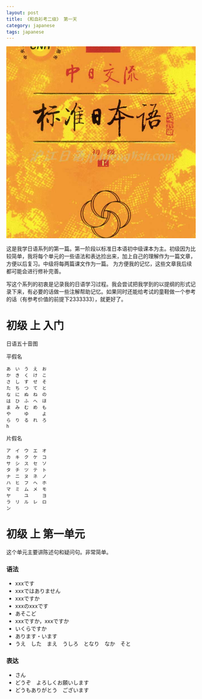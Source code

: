 ```yaml
---
layout: post
title: 《和血衫考二级》 第一天
category: japanese
tags: japanese
---
```


![](/assets/img/japanese.jpg)

这是我学日语系列的第一篇。第一阶段以标准日本语初中级课本为主。初级因为比较简单，我将每个单元的一些语法和表达捡出来，加上自己的理解作为一篇文章，方便以后复习。中级将每两篇课文作为一篇。
为方便我的记忆，这些文章我后续都可能会进行修补完善。

写这个系列的初衷是记录我的日语学习过程。我会尝试把我学到的以提纲的形式记录下来，有必要的话做一些注解帮助记忆。如果同时还能给考试的童鞋做一个参考的话（有参考价值的前提下2333333），就更好了。

# 初级 上 入门

日语五十音图

平假名

    あ　い　う　え　お
    か　き　く　け　こ
    さ　し　す　せ　そ
    た　ち　つ　て　と
    な　に　ぬ　ね　の
    は　ひ　ふ　へ　ほ
    ま　み　む　め　も
    や　　　ゆ　　　よ
    ら　り　る　れ　ろ
    h
    
片假名
    
    ア　イ　ウ　エ　オ
    カ　キ　ク　ケ　コ
    サ　シ　ス　セ　ソ
    タ　チ　ツ　テ　ト
    ナ　ニ　ヌ　ネ　ノ
    ハ　ヒ　フ　ヘ　ホ
    マ　ミ　ム　メ　モ
    ヤ　　　ユ　　　ヨ
    ラ　リ　ル　レ　ロ
    ン
    
# 初级 上  第一单元

这个单元主要讲陈述句和疑问句。非常简单。

### 语法

* xxxです
* xxxではありません
* xxxですか
* xxxのxxxです
* あそこど
* xxxですか，xxxですか
* いくらですか
* あります・います
* うえ　した　まえ　うしろ　となり　なか　そと
    
### 表达

* さん
* どうぞ　よろしくお願いします
* どうもありがとう　ございます